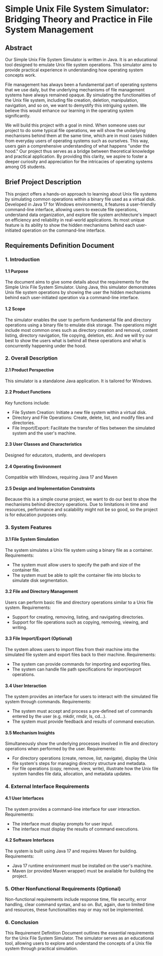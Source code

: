 # Simple Unix File System Simulator: Bridging Theory and Practice in File System Management

## Abstract

Our Simple Unix File System Simulator is written in Java. It is an educational tool designed to emulate Unix file system operations. This simulator aims to provide practical experience in understanding how operating system concepts work.

File management has always been a fundamental part of operating systems that we use daily, but the underlying mechanisms of file management systems have always remained opaque. By simulating the functionalities of the Unix file system, including file creation, deletion, manipulation, navigation, and so on, we want to demystify this intriguing system. We believe this would enhance our learning in the operating system significantly.

We will build this project with a goal in mind. When someone uses our project to do some typical file operations, we will show the underlying mechanisms behind them at the same time, which are in most cases hidden from everyday users of operating systems such as ourselves. This way, users gain a comprehensive understanding of what happens "under the hood." Our project thus serves as a bridge between theoretical knowledge and practical application. By providing this clarity, we aspire to foster a deeper curiosity and appreciation for the intricacies of operating systems among OS students.

## Brief Project Description

This project offers a hands-on approach to learning about Unix file systems by simulating common operations within a binary file used as a virtual disk. Developed in Java 17 for Windows environments, it features a user-friendly command-line interface, allowing users to execute file operations, understand data organization, and explore file system architecture's impact on efficiency and reliability in real-world applications. Its most unique feature is its ability to show the hidden mechanisms behind each user-initiated operation on the command-line interface.

## Requirements Definition Document

### 1. Introduction

#### 1.1 Purpose

The document aims to give some details about the requirements for the Simple Unix File System Simulator. Using Java, this simulator demonstrates Unix file system operations by showing the user the hidden mechanisms behind each user-initiated operation via a command-line interface.

#### 1.2 Scope

The simulator enables the user to perform fundamental file and directory operations using a binary file to emulate disk storage. The operations might include most common ones such as directory creation and removal, content listing, directory navigation, file copying, deletion, etc. And we will try our best to show the users what is behind all these operations and what is concurrently happening under the hood.

### 2. Overall Description

#### 2.1 Product Perspective

This simulator is a standalone Java application. It is tailored for Windows.

#### 2.2 Product Functions

Key functions include:
- File System Creation: Initiate a new file system within a virtual disk.
- Directory and File Operations: Create, delete, list, and modify files and directories.
- File Import/Export: Facilitate the transfer of files between the simulated system and the user's machine.

#### 2.3 User Classes and Characteristics

Designed for educators, students, and developers

#### 2.4 Operating Environment

Compatible with Windows, requiring Java 17 and Maven

#### 2.5 Design and Implementation Constraints

Because this is a simple course project, we want to do our best to show the mechanisms behind directory operations. Due to limitations in time and resources, performance and scalability might not be so good, so the project is for education purposes only.

### 3. System Features

#### 3.1 File System Simulation

The system simulates a Unix file system using a binary file as a container.
Requirements:
  - The system must allow users to specify the path and size of the container file.
  - The system must be able to split the container file into blocks to simulate disk segmentation.

#### 3.2 File and Directory Management

Users can perform basic file and directory operations similar to a Unix file system.
Requirements:
  - Support for creating, removing, listing, and navigating directories.
  - Support for file operations such as copying, removing, viewing, and writing.

#### 3.3 File Import/Export (Optional)

The system allows users to import files from their machine into the simulated file system and export files back to their machine.
Requirements:
  - The system can provide commands for importing and exporting files.
  - The system can handle file path specifications for import/export operations.

#### 3.4 User Interaction

The system provides an interface for users to interact with the simulated file system through commands.
Requirements:
  - The system must accept and process a pre-defined set of commands entered by the user (e.g. mkdir, rmdir, ls, cd...).
  - The system must provide feedback and results of command execution.

#### 3.5 Mechanism Insights

Simultaneously show the underlying processes involved in file and directory operations when performed by the user.
Requirements:
- For directory operations (create, remove, list, navigate), display the Unix file system's steps for managing directory structure and metadata.
- For file operations (copy, remove, view, write), illustrate how the Unix file system handles file data, allocation, and metadata updates.

### 4. External Interface Requirements

#### 4.1 User Interfaces

The system provides a command-line interface for user interaction.
Requirements:
  - The interface must display prompts for user input.
  - The interface must display the results of command executions.

#### 4.2 Software Interfaces

The system is built using Java 17 and requires Maven for building.
Requirements:
  - Java 17 runtime environment must be installed on the user's machine.
  - Maven (or provided Maven wrapper) must be available for building the project.

### 5. Other Nonfunctional Requirements (Optional)

Non-functional requirements include response time, file security, error handling, clear command syntax, and so on. But, again, due to limited time and resources, these functionalities may or may not be implemented.

### 6. Conclusion

This Requirement Definition Document outlines the essential requirements for the Unix File System Simulator. The simulator serves as an educational tool, allowing users to explore and understand the concepts of a Unix file system through practical simulation.
